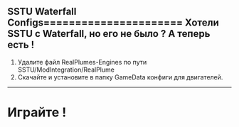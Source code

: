 SSTU Waterfall Configs======================
Хотели SSTU с Waterfall, но его не было ? А теперь есть !
---
1. Удалите файл RealPlumes-Engines по пути SSTU/ModIntegration/RealPlume
2. Скачайте и установите в папку GameData конфиги для двигателей.
---
Играйте !
=========
